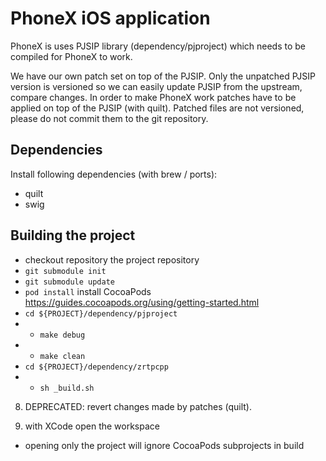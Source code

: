 # PhoneX iOS application

PhoneX is uses PJSIP library (dependency/pjproject) which needs to be compiled for PhoneX to work.

We have our own patch set on top of the PJSIP. Only the unpatched PJSIP version is versioned
so we can easily update PJSIP from the upstream, compare changes. In order to make PhoneX work
 patches have to be applied on top of the PJSIP (with quilt). Patched files are not versioned,
 please do not commit them to the git repository.

## Dependencies

Install following dependencies (with brew / ports):

- quilt
- swig

## Building the project

- checkout repository the project repository
- `git submodule init`
- `git submodule update`
- `pod install` install CocoaPods https://guides.cocoapods.org/using/getting-started.html
- `cd ${PROJECT}/dependency/pjproject`
- - `make debug`
- - `make clean`
- `cd ${PROJECT}/dependency/zrtpcpp`
- - `sh _build.sh`

8. DEPRECATED: revert changes made by patches (quilt).

7. with XCode open the workspace
- opening only the project will ignore CocoaPods subprojects in build

